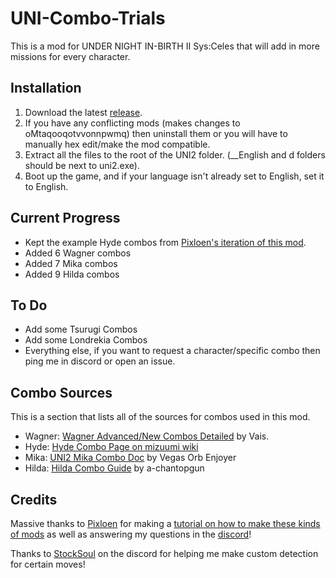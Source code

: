 # UNI-Combo-Trials
This is a mod for UNDER NIGHT IN-BIRTH II Sys:Celes that will add in more missions for every character.

## Installation
1. Download the latest [release](https://github.com/Yuberz/UNI-Combo-Trials/releases).
2. If you have any conflicting mods (makes changes to oMtaqooqotvvonnpwmq) then uninstall them or you will have to manually hex edit/make the mod compatible.
3. Extract all the files to the root of the UNI2 folder. (__English and d folders should be next to uni2.exe).
4. Boot up the game, and if your language isn't already set to English, set it to English.

## Current Progress
- Kept the example Hyde combos from [Pixloen's iteration of this mod](https://wiki.gbl.gg/w/User:Pixloen/FPANModding/Example_Mods).
- Added 6 Wagner combos
- Added 7 Mika combos
- Added 9 Hilda combos

## To Do
- Add some Tsurugi Combos
- Add some Londrekia Combos
- Everything else, if you want to request a character/specific combo then ping me in discord or open an issue.

## Combo Sources
This is a section that lists all of the sources for combos used in this mod.
- Wagner: [Wagner Advanced/New Combos Detailed](https://docs.google.com/spreadsheets/d/1mLtjPVEFCC5HSPANTUXbnChpNhzEkSmp2nOIcf_F7AQ/edit?usp=sharing) by Vais.
- Hyde: [Hyde Combo Page on mizuumi wiki](https://wiki.gbl.gg/w/Under_Night_In-Birth/UNI2/Hyde/Combos)
- Mika: [UNI2 Mika Combo Doc](https://docs.google.com/document/d/10oDhL7BlbmNopmQqsV9xGptSMFbw7bC4USfPQikPV90/edit?usp=sharing) by Vegas Orb Enjoyer
- Hilda: [Hilda Combo Guide](https://docs.google.com/spreadsheets/d/1dG-xEE5tbwvImDF9dN46asLjfm_xLYunmHSl_AlXWWk/edit?pli=1&gid=0#gid=0) by a-chantopgun

## Credits
Massive thanks to [Pixloen](https://x.com/pixloen) for making a [tutorial on how to make these kinds of mods](https://wiki.gbl.gg/w/User:Pixloen/FPANModding/Custom_Mission_Mode_Combos) as well as answering my questions in the [discord](https://discord.gg/ByBaWc2JaC)!

Thanks to [StockSoul](https://x.com/StockSoul) on the discord for helping me make custom detection for certain moves!

